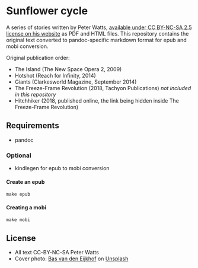 # Sunflower cycle

A series of stories written by Peter Watts, [available under CC BY-NC-SA 2.5 license on his
website](https://www.rifters.com/real/shorts.htm) as PDF and HTML files. This repository contains the original text
converted to pandoc-specific markdown format for epub and mobi conversion.

Original publication order:

- The Island (The New Space Opera 2, 2009)
- Hotshot (Reach for Infinity, 2014)
- Giants (Clarkesworld Magazine, September 2014)
- The Freeze-Frame Revolution (2018, Tachyon Publications) *not included in this repository*
- Hitchhiker (2018, published online, the link being hidden inside The Freeze-Frame Revolution)

## Requirements

- pandoc

### Optional

- kindlegen for epub to mobi conversion

#### Create an epub

```
make epub
```
#### Creating a mobi

```
make mobi
```

## License

- All text CC-BY-NC-SA Peter Watts
- Cover photo: <a href="https://unsplash.com/@basvde?utm_source=unsplash&utm_medium=referral&utm_content=creditCopyText">Bas van den Eijkhof</a> on <a href="https://unsplash.com/?utm_source=unsplash&utm_medium=referral&utm_content=creditCopyText">Unsplash</a>
